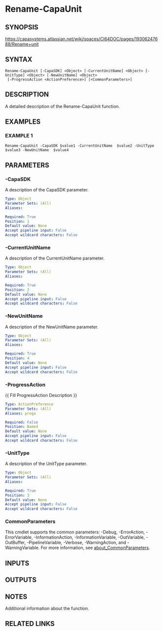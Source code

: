 # Rename-CapaUnit

## SYNOPSIS
https://capasystems.atlassian.net/wiki/spaces/CI64DOC/pages/19306247688/Rename+unit

## SYNTAX

```
Rename-CapaUnit [-CapaSDK] <Object> [-CurrentUnitName] <Object> [-UnitType] <Object> [-NewUnitName] <Object>
 [-ProgressAction <ActionPreference>] [<CommonParameters>]
```

## DESCRIPTION
A detailed description of the Rename-CapaUnit function.

## EXAMPLES

### EXAMPLE 1
```
Rename-CapaUnit -CapaSDK $value1 -CurrentUnitName  $value2 -UnitType  $value3 -NewUnitName  $value4
```

## PARAMETERS

### -CapaSDK
A description of the CapaSDK parameter.

```yaml
Type: Object
Parameter Sets: (All)
Aliases:

Required: True
Position: 1
Default value: None
Accept pipeline input: False
Accept wildcard characters: False
```

### -CurrentUnitName
A description of the CurrentUnitName  parameter.

```yaml
Type: Object
Parameter Sets: (All)
Aliases:

Required: True
Position: 2
Default value: None
Accept pipeline input: False
Accept wildcard characters: False
```

### -NewUnitName
A description of the NewUnitName  parameter.

```yaml
Type: Object
Parameter Sets: (All)
Aliases:

Required: True
Position: 4
Default value: None
Accept pipeline input: False
Accept wildcard characters: False
```

### -ProgressAction
{{ Fill ProgressAction Description }}

```yaml
Type: ActionPreference
Parameter Sets: (All)
Aliases: proga

Required: False
Position: Named
Default value: None
Accept pipeline input: False
Accept wildcard characters: False
```

### -UnitType
A description of the UnitType  parameter.

```yaml
Type: Object
Parameter Sets: (All)
Aliases:

Required: True
Position: 3
Default value: None
Accept pipeline input: False
Accept wildcard characters: False
```

### CommonParameters
This cmdlet supports the common parameters: -Debug, -ErrorAction, -ErrorVariable, -InformationAction, -InformationVariable, -OutVariable, -OutBuffer, -PipelineVariable, -Verbose, -WarningAction, and -WarningVariable. For more information, see [about_CommonParameters](http://go.microsoft.com/fwlink/?LinkID=113216).

## INPUTS

## OUTPUTS

## NOTES
Additional information about the function.

## RELATED LINKS
